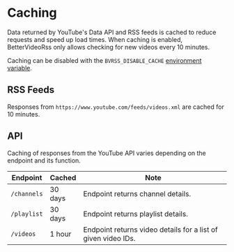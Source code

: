 # Caching

Data returned by YouTube's Data API and RSS feeds is cached to reduce requests and speed up load times. When caching is enabled, BetterVideoRss only allows checking for new videos every 10 minutes.

Caching can be disabled with the `BVRSS_DISABLE_CACHE` [environment variable](../README.md#configuration).

## RSS Feeds

Responses from `https://www.youtube.com/feeds/videos.xml` are cached for 10 minutes.

## API

Caching of responses from the YouTube API varies depending on the endpoint and its function.

| Endpoint    | Cached  | Note                                                          |
| ----------- | ------- | ------------------------------------------------------------- |
| `/channels` | 30 days | Endpoint returns channel details.                             |
| `/playlist` | 30 days | Endpoint returns playlist details.                            |
| `/videos`   | 1 hour  | Endpoint returns video details for a list of given video IDs. |
